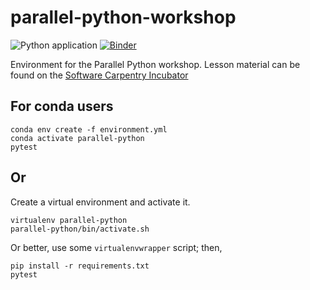 # parallel-python-workshop
![Python application](https://github.com/jhidding/parallel-python-workshop/workflows/Python%20application/badge.svg)
[![Binder](https://mybinder.org/badge_logo.svg)](https://mybinder.org/v2/gh/escience-academy/parallel-python-workshop/HEAD)

Environment for the Parallel Python workshop. Lesson material can be found on the [Software Carpentry Incubator](https://carpentries-incubator.github.io/lesson-parallel-python/)

## For conda users

``` {.bash}
conda env create -f environment.yml
conda activate parallel-python
pytest
```

## Or
Create a virtual environment and activate it.

``` {.bash}
virtualenv parallel-python
parallel-python/bin/activate.sh
```

Or better, use some `virtualenvwrapper` script; then,

``` {.bash}
pip install -r requirements.txt
pytest
```
